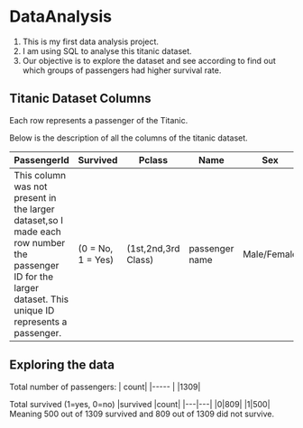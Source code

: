 # DataAnalysis
1. This is my first data analysis project.
2. I am using SQL to analyse this titanic dataset.
3. Our objective is to explore the dataset and see according to find out which groups of passengers had higher survival rate.

## Titanic Dataset Columns
Each row represents a passenger of the Titanic.

Below is the description of all the columns of the titanic dataset.

| PassengerId   |Survived            |Pclass                |Name             |Sex           |Age|SibSp|Parch|Ticket|Fare|Cabin|Embarked|Boat|Body|Home.dest|
| ------------- | -------------      | -------------        | -------------   | -------------| --|-----|---- |---|---|---|---|---|---|---|
| This column was not present in the larger dataset,so I made each row number the passenger ID for the larger dataset. This unique ID represents a passenger.   | (0 = No, 1 = Yes)  | (1st,2nd,3rd Class)  | passenger name  | Male/Female  |age|Nunmber of siblings or spouses|Number of parents or children on board|Ticket number|Passenger fare|cabin|Port of embarkment (C:Cherbourg,Q:Queenstown,S:Southampton)|Life boat number|Body number (if did not survive)|Home/destination|

## Exploring the data
Total number of passengers:
| count|
|----- |
|1309|

Total survived (1=yes, 0=no)
|survived |count|
|---|---|
|0|809|
|1|500|
Meaning 500 out of 1309 survived and 809 out of 1309 did not survive.

